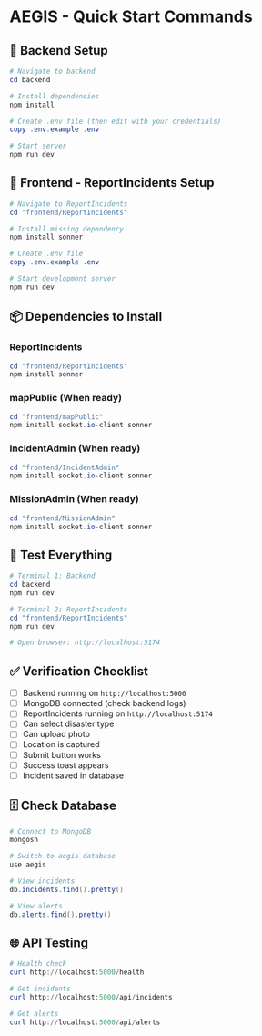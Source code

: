 # AEGIS - Quick Start Commands

## 🚀 Backend Setup

```powershell
# Navigate to backend
cd backend

# Install dependencies
npm install

# Create .env file (then edit with your credentials)
copy .env.example .env

# Start server
npm run dev
```

## 🎨 Frontend - ReportIncidents Setup

```powershell
# Navigate to ReportIncidents
cd "frontend/ReportIncidents"

# Install missing dependency
npm install sonner

# Create .env file
copy .env.example .env

# Start development server
npm run dev
```

## 📦 Dependencies to Install

### ReportIncidents
```powershell
cd "frontend/ReportIncidents"
npm install sonner
```

### mapPublic (When ready)
```powershell
cd "frontend/mapPublic"
npm install socket.io-client sonner
```

### IncidentAdmin (When ready)
```powershell
cd "frontend/IncidentAdmin"
npm install socket.io-client sonner
```

### MissionAdmin (When ready)  
```powershell
cd "frontend/MissionAdmin"
npm install socket.io-client sonner
```

## 🧪 Test Everything

```powershell
# Terminal 1: Backend
cd backend
npm run dev

# Terminal 2: ReportIncidents
cd "frontend/ReportIncidents"
npm run dev

# Open browser: http://localhost:5174
```

## ✅ Verification Checklist

- [ ] Backend running on `http://localhost:5000`
- [ ] MongoDB connected (check backend logs)
- [ ] ReportIncidents running on `http://localhost:5174`
- [ ] Can select disaster type
- [ ] Can upload photo
- [ ] Location is captured
- [ ] Submit button works
- [ ] Success toast appears
- [ ] Incident saved in database

## 🗄️ Check Database

```powershell
# Connect to MongoDB
mongosh

# Switch to aegis database
use aegis

# View incidents
db.incidents.find().pretty()

# View alerts
db.alerts.find().pretty()
```

## 🌐 API Testing

```powershell
# Health check
curl http://localhost:5000/health

# Get incidents
curl http://localhost:5000/api/incidents

# Get alerts
curl http://localhost:5000/api/alerts
```
